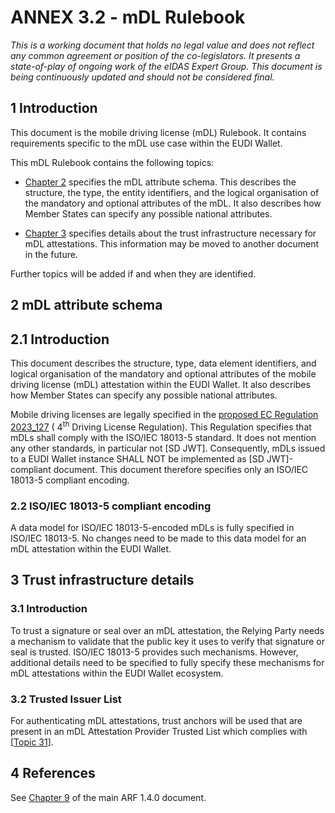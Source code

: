 # ANNEX 3.2 - mDL Rulebook 



*This is a working document that holds no legal value* *and does not
reflect any common agreement or position of the co-legislators. It
presents a state-of-play of ongoing work of the eIDAS Expert Group. This
document is being continuously updated and should not be considered
final.*

## 1 Introduction

This document is the mobile driving license (mDL) Rulebook. It contains
requirements specific to the mDL use case within the EUDI Wallet. 

This mDL Rulebook contains the following topics:

-   [Chapter 2](#2-mdl-attribute-schema) specifies the mDL attribute schema. This describes the
    structure, the type, the entity identifiers, and the logical
    organisation of the mandatory and optional attributes of the mDL. It
    also describes how Member States can specify any possible national
    attributes.

-   [Chapter 3](#3-trust-infrastructure-details) specifies details about the trust infrastructure necessary
    for mDL attestations. This information may be moved to another
    document in the future.

Further topics will be added if and when they are identified.

## 2 mDL attribute schema

## 2.1 Introduction

This document describes the structure, type, data element identifiers,
and logical organisation of the mandatory and optional attributes of the
mobile driving license (mDL) attestation within the EUDI Wallet. It also
describes how Member States can specify any possible national
attributes.

Mobile driving licenses are legally specified in the [proposed
EC Regulation 2023_127](https://eur-lex.europa.eu/legal-content/EN/TXT/?uri=celex%3A52023PC0127) ( 4<sup>th</sup> Driving License Regulation). This
Regulation specifies that mDLs shall comply with the ISO/IEC 18013-5
standard. It does not mention any other standards, in particular not
\[SD JWT\]. Consequently, mDLs issued to a EUDI Wallet instance SHALL
NOT be implemented as \[SD JWT\]-compliant document. This document
therefore specifies only an ISO/IEC 18013-5 compliant encoding.

### 2.2 ISO/IEC 18013-5 compliant encoding

A data model for ISO/IEC 18013-5-encoded mDLs is fully specified in
ISO/IEC 18013-5. No changes need to be made to this data model for an
mDL attestation within the EUDI Wallet.

## 3 Trust infrastructure details

### 3.1 Introduction

To trust a signature or seal over an mDL attestation, the Relying Party needs a mechanism
to validate that the public key it uses to verify that signature or seal is
trusted. ISO/IEC 18013-5 provides such mechanisms. However, additional
details need to be specified to fully specify these mechanisms for mDL
attestations within the EUDI Wallet ecosystem.

### 3.2 Trusted Issuer List 

For authenticating mDL attestations, trust anchors will be used that are present in an mDL Attestation Provider Trusted List which complies with [[Topic 31](../annex-2/annex-2-high-level-requirements.md#a2331-topic-31---pid-provider-wallet-provider-attestation-provider-and-access-certificate-authority-notification-and-publication)].


## 4 References

See [Chapter 9](../../arf.md#9-references) of the main ARF 1.4.0 document.


